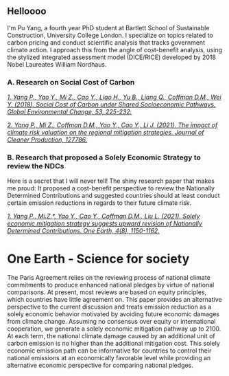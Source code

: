 ## Helloooo
I'm Pu Yang, a fourth year PhD student at Bartlett School of Sustainable Construction, University College London. I specialize on topics related to carbon pricing and conduct scientific analysis that tracks government climate action. I approach this from the angle of cost-benefit analysis, using the stylized integrated assessment model (DICE/RICE) developed by 2018 Nobel Laureates William Nordhaus. 

### A. Research on Social Cost of Carbon
_[1. Yang P., Yao Y., Mi Z.*, Cao Y., Liao H., Yu B., Liang Q., Coffman D.M., Wei Y.* (2018). Social Cost of Carbon under Shared Socioeconomic Pathways. Global Environmental Change, 53, 225-232.](https://doi.org/10.1016/j.gloenvcha.2018.10.001)_

_[2. Yang P., Mi Z.*, Coffman D.M., Yao Y., Cao Y., Li J.* (2021). The impact of climate risk valuation on the regional mitigation strategies. Journal of Cleaner Production, 127786.](https://doi.org/10.1016/j.jclepro.2021.127786)_

### B. Research that proposed a Solely Economic Strategy to review the NDCs
Here is a secret that I will never tell! The shiny research paper that makes me proud: It proposed a cost-benefit perspective to review the Nationally Determined Contributions and suggested countries should at least conduct certain emission reductions in regards to their future climate risk. 

_[1. Yang P., Mi.Z.*, Yao Y., Cao Y., Coffman D.M., Liu L. (2021). Solely economic mitigation strategy suggests upward revision of Nationally Determined Contributions. One Earth, 4(8), 1150-1162.](https://www.cell.com/one-earth/fulltext/S2590-3322(21)00406-1)_

# One Earth - Science for society # 
The Paris Agreement relies on the reviewing process of national climate commitments to produce enhanced national pledges by virtue of national comparisons. At present, most reviews are based on equity principles, which countries have little agreement on. This paper provides an alternative perspective to the current discussion and treats emission reduction as a solely economic behavior motivated by avoiding future economic damages from climate change. Assuming no consensus over equity or international cooperation, we generate a solely economic mitigation pathway up to 2100. At each term, the national climate damage caused by an additional unit of carbon emission is no higher than the additional mitigation cost. This solely economic emission path can be informative for countries to control their national emissions at an economically favorable level while providing an alternative economic perspective for comparing national pledges.
